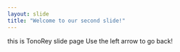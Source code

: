 ```yaml
---
layout: slide
title: "Welcome to our second slide!"
---
```

this is TonoRey slide page
Use the left arrow to go back!
